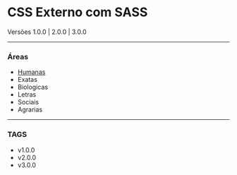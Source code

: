 # CSS Externo com SASS #

Versões 1.0.0 | 2.0.0 | 3.0.0
___

### Áreas ###

* [Humanas](https://bitbucket.org/krotoneducacional/out-css/src/f9a3aa97db8357e04091a1ecd64bba4d095ec28e/humanas.css?at=master) 
* Exatas
* Biologicas 
* Letras
* Sociais
* Agrarias 

___ 

### TAGS ###
* v1.0.0
* v2.0.0
* v3.0.0
